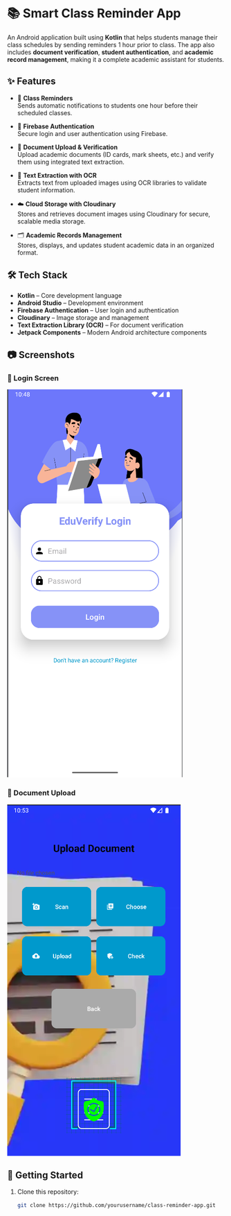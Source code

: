 # 📚 Smart Class Reminder App

An Android application built using **Kotlin** that helps students manage their class schedules by sending reminders 1 hour prior to class. The app also includes **document verification**, **student authentication**, and **academic record management**, making it a complete academic assistant for students.

## ✨ Features

- 🔔 **Class Reminders**  
  Sends automatic notifications to students one hour before their scheduled classes.

- 🔐 **Firebase Authentication**  
  Secure login and user authentication using Firebase.

- 📄 **Document Upload & Verification**  
  Upload academic documents (ID cards, mark sheets, etc.) and verify them using integrated text extraction.

- 🧠 **Text Extraction with OCR**  
  Extracts text from uploaded images using OCR libraries to validate student information.

- ☁️ **Cloud Storage with Cloudinary**  
  Stores and retrieves document images using Cloudinary for secure, scalable media storage.

- 🗂️ **Academic Records Management**  
  Stores, displays, and updates student academic data in an organized format.

## 🛠️ Tech Stack

- **Kotlin** – Core development language  
- **Android Studio** – Development environment  
- **Firebase Authentication** – User login and authentication  
- **Cloudinary** – Image storage and management  
- **Text Extraction Library (OCR)** – For document verification  
- **Jetpack Components** – Modern Android architecture components

## 📷 Screenshots

### 🔐 Login Screen
![Login Screen](screenshots/login.png)

### 📄 Document Upload
![Document Upload](screenshots/document.png)

## 🚀 Getting Started

1. Clone this repository:
   ```bash
   git clone https://github.com/yourusername/class-reminder-app.git
